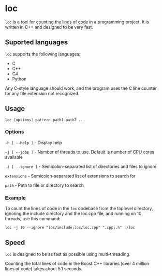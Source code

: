 # loc

```loc``` is a tool for counting the lines of code in a
programming project. It is written in C++ and designed to be very fast.

## Suported languages

```loc``` supports the following languages:

- C
- C++
- C#
- Python

Any C-style language should work, and the program uses 
the C line counter for any file extension not recognized.

## Usage

```loc [options] pattern path1 path2 ...```

### Options

```-h [ --help ]``` - Display help

```-j [ --jobs ]``` - Number of threads to use. Default is number of CPU cores available

```-i [ --ignore ]``` - Semicolon-separated list of directories and files to ignore

```extensions``` - Semicolon-separated list of extensions to search for

```path``` - Path to file or directory to search

### Example

To count the lines of code in the ```loc``` codebase from 
the toplevel directory, ignoring the include directory and the loc.cpp file, and running on 10 threads, use this command:

```
loc -j 10 --ignore "loc/include;loc/loc.cpp" ".cpp;.h" ./loc
```

## Speed

```loc``` is designed to be as fast as possible using multi-threading.

Counting the total lines of code in the Boost C++ libraries
(over 4 million lines of code) takes about 5.1 seconds.
